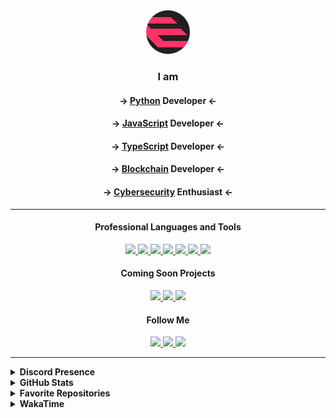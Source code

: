 <div align="center">
  <img alt="ELOGO" src="assets/enigma-new-logo.png" height="70" style="border-radius: 50%;" />
</div>

<div align="center">
  <h3>I am</h3>
  <h4>-> <a href="https://www.python.org">Python</a> Developer <-</h4>
  <h4>-> <a href="https://www.javascript.com">JavaScript</a> Developer <-</h4>
  <h4>-> <a href="https://www.typescriptlang.org">TypeScript</a> Developer <-</h4>
  <h4>-> <a href="https://medium.com/meverse/what-is-blockchain-and-what-is-it-for-761926fdbbea">Blockchain</a> Developer <-</h4>
  <h4>-> <a href="https://www.microsoft.com/en-in/security/business/security-101/what-is-cybersecurity">Cybersecurity</a> Enthusiast <-</h4>
</div>

<hr>

<h4 align="center">Professional Languages and Tools</h4>
<div align="center">
  <a href="https://nestjs.com/">
    <img src="https://img.shields.io/badge/NESTJS-brightgreen?style=for-the-badge&logo=nestjs&color=black">
  </a>
  <a href="https://kafka.apache.org/">
    <img src="https://img.shields.io/badge/KAFKA-brightgreen?style=for-the-badge&logo=apachekafka&color=black">
  </a>
  <a href="https://golang.org/">
    <img src="https://img.shields.io/badge/GOLANG-brightgreen?style=for-the-badge&logo=go&color=black">
  </a>
  <a href="https://www.postgresql.org/">
    <img src="https://img.shields.io/badge/POSTGRESQL-brightgreen?style=for-the-badge&logo=postgresql&color=black">
  </a>
  <a href="https://sass-lang.com/">
    <img src="https://img.shields.io/badge/SCSS-brightgreen?style=for-the-badge&logo=sass&color=black">
  </a>
  <a href="https://reactnative.dev/">
    <img src="https://img.shields.io/badge/REACT_NATIVE-brightgreen?style=for-the-badge&logo=react&color=black">
  </a>
  <a href="https://expo.dev/">
    <img src="https://img.shields.io/badge/EXPO-brightgreen?style=for-the-badge&logo=expo&color=black">
  </a>
</div>

<h4 align="center">Coming Soon Projects</h4>
<div align="center">
  <a href="https://holy.az">
    <img src="https://img.shields.io/badge/HOLY_Project-brightgreen?style=for-the-badge&color=black">
  </a>
  <a href="#">
    <img src="https://img.shields.io/badge/HOLY_ID-brightgreen?style=for-the-badge&color=black">
  </a>
  <a href="https://radio.holy.az">
    <img src="https://img.shields.io/badge/HOLY_Radio-brightgreen?style=for-the-badge&color=black">
  </a>
</div>

<h4 align="center">Follow Me</h4>
<div align="center">
  <a href="https://t.me/nahmnenickname">
    <img src="https://img.shields.io/badge/TELEGRAM-brightgreen?style=for-the-badge&logo=telegram&color=black">
  </a>
  <a href="https://discordapp.com/users/489298775400120331">
    <img src="https://img.shields.io/badge/DISCORD-brightgreen?style=for-the-badge&logo=discord&color=black">
  </a>
  <a href="https://vk.com/nahmneimya">
    <img src="https://img.shields.io/badge/VK-brightgreen?style=for-the-badge&logo=vk&color=black&logoColor=blue">
  </a>
</div>

<hr>

<details>
  <summary><b>Discord Presence</b></summary>
  <a href="https://discord.com/users/489298775400120331">
    <img src="https://lanyard.cnrad.dev/api/489298775400120331">
  </a>
</details>

<details>
  <summary><b>GitHub Stats</b></summary>
  <a href="https://github.com/Isaagh3v0">
    <img src="https://github-readme-stats.vercel.app/api?username=Isaagh3v0&show_icons=true&theme=dark">
  </a>
  <a href="https://github.com/Isaagh3v0">
    <img src="https://github-readme-stats.vercel.app/api/top-langs/?username=Isaagh3v0&size_weight=0.5&count_weight=0.5&theme=dark">
  </a>
</details>

<details>
  <summary><b>Favorite Repositories</b></summary>
  <a href="https://github.com/Isaagh3v0/telegrafHandler">
    <img src="https://github-readme-stats.vercel.app/api/pin/?username=Isaagh3v0&repo=telegraf-handler&theme=dark">
  </a>
</details>

<details>
  <summary><b>WakaTime</b></summary>
  <a href="https://wakatime.com/@Isaagh3v0">
    <img src="https://github-readme-stats.vercel.app/api/wakatime?username=Isaagh3v0&layout=compact&theme=dark">
  </a>
</details>
